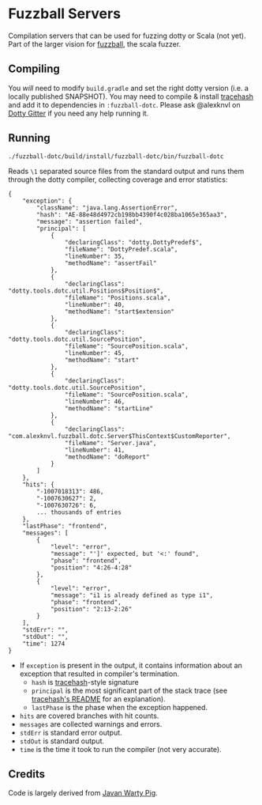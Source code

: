 # Fuzzball Servers

Compilation servers that can be used for fuzzing dotty or Scala
(not yet). Part of the larger vision for [fuzzball](https://github.com/alexknvl/fuzzball),
the scala fuzzer.

## Compiling
You *will* need to modify `build.gradle` and set the right dotty version (i.e. a locally published SNAPSHOT). You may need to compile & install [tracehash](https://github.com/alexknvl/tracehash) and add it to dependencies in `:fuzzball-dotc`. Please ask @alexknvl on [Dotty Gitter](https://gitter.im/lampepfl/dotty) if you need any help running it.

## Running
```
./fuzzball-dotc/build/install/fuzzball-dotc/bin/fuzzball-dotc
```

Reads `\1` separated source files from the standard output and runs them through the dotty compiler,
collecting coverage and error statistics:

```
{
    "exception": {
        "className": "java.lang.AssertionError",
        "hash": "AE-88e48d4972cb198bb4390f4c028ba1065e365aa3",
        "message": "assertion failed",
        "principal": [
            {
                "declaringClass": "dotty.DottyPredef$",
                "fileName": "DottyPredef.scala",
                "lineNumber": 35,
                "methodName": "assertFail"
            },
            {
                "declaringClass": "dotty.tools.dotc.util.Positions$Position$",
                "fileName": "Positions.scala",
                "lineNumber": 40,
                "methodName": "start$extension"
            },
            {
                "declaringClass": "dotty.tools.dotc.util.SourcePosition",
                "fileName": "SourcePosition.scala",
                "lineNumber": 45,
                "methodName": "start"
            },
            {
                "declaringClass": "dotty.tools.dotc.util.SourcePosition",
                "fileName": "SourcePosition.scala",
                "lineNumber": 46,
                "methodName": "startLine"
            },
            {
                "declaringClass": "com.alexknvl.fuzzball.dotc.Server$ThisContext$CustomReporter",
                "fileName": "Server.java",
                "lineNumber": 41,
                "methodName": "doReport"
            }
        ]
    },
    "hits": {
        "-1007018313": 486,
        "-1007630627": 2,
        "-1007630726": 6,
        ... thousands of entries
    },
    "lastPhase": "frontend",
    "messages": [
        {
            "level": "error",
            "message": "']' expected, but '<:' found",
            "phase": "frontend",
            "position": "4:26-4:28"
        },
        {
            "level": "error",
            "message": "i1 is already defined as type i1",
            "phase": "frontend",
            "position": "2:13-2:26"
        }
    ],
    "stdErr": "",
    "stdOut": "",
    "time": 1274
}
```

 * If `exception` is present in the output, it contains information about an exception that resulted in compiler's termination. 
   + `hash` is [tracehash](https://github.com/alexknvl/tracehash)-style signature
   + `principal` is the most significant part of the stack trace (see [tracehash's README](https://github.com/alexknvl/tracehash) for an explanation).
   + `lastPhase` is the phase when the exception happened.
 * `hits` are covered branches with hit counts.
 * `messages` are collected warnings and errors.
 * `stdErr` is standard error output.
 * `stdOut` is standard output.
 * `time` is the time it took to run the compiler (not very accurate).
   
## Credits
Code is largely derived from [Javan Warty Pig](https://github.com/cretz/javan-warty-pig).
